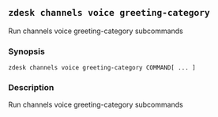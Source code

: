 ## `zdesk channels voice greeting-category`

Run channels voice greeting-category subcommands

### Synopsis

    zdesk channels voice greeting-category COMMAND[ ... ]

### Description

Run channels voice greeting-category subcommands

